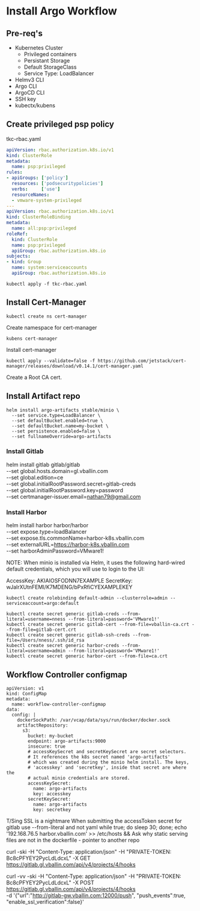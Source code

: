 # Install Argo Workflow

## Pre-req's 

- Kubernetes Cluster
    - Privileged containers
    - Persistant Storage
    - Default StorageClass
    - Service Type: LoadBalancer
- Helmv3 CLI
- Argo CLI
- ArgoCD CLI
- SSH key
- kubectx/kubens

## Create privileged psp policy
tkc-rbac.yaml
```yaml
apiVersion: rbac.authorization.k8s.io/v1
kind: ClusterRole
metadata:
  name: psp:privileged
rules:
- apiGroups: ['policy']
  resources: ['podsecuritypolicies']
  verbs:     ['use']
  resourceNames:
  - vmware-system-privileged
---
apiVersion: rbac.authorization.k8s.io/v1
kind: ClusterRoleBinding
metadata:
  name: all:psp:privileged
roleRef:
  kind: ClusterRole
  name: psp:privileged
  apiGroup: rbac.authorization.k8s.io
subjects:
- kind: Group
  name: system:serviceaccounts
  apiGroup: rbac.authorization.k8s.io
```
```
kubectl apply -f tkc-rbac.yaml
```

## Install Cert-Manager
```
kubectl create ns cert-manager
```

Create namespace for cert-manager
```
kubens cert-manager
```
Install cert-manager
```
kubectl apply --validate=false -f https://github.com/jetstack/cert-manager/releases/download/v0.14.1/cert-manager.yaml
```

Create a Root CA cert.


## Install Artifact repo

```
helm install argo-artifacts stable/minio \
  --set service.type=LoadBalancer \
  --set defaultBucket.enabled=true \
  --set defaultBucket.name=my-bucket \
  --set persistence.enabled=false \
  --set fullnameOverride=argo-artifacts
```

### Install Gitlab
helm install gitlab gitlab/gitlab \
  --set global.hosts.domain=gl.vballin.com \
  --set global.edition=ce \
  --set global.initialRootPassword.secret=gitlab-creds \
  --set global.initialRootPassword.key=password \
  --set certmanager-issuer.email=nathan79@gmail.com

### Install Harbor
helm install harbor harbor/harbor \
  --set expose.type=loadBalancer \
  --set expose.tls.commonName=harbor-k8s.vballin.com \
  --set externalURL=https://harbor-k8s.vballin.com \
  --set harborAdminPassword=VMware1!


NOTE: When minio is installed via Helm, it uses the following hard-wired default credentials, which you will use to login to the UI:

AccessKey: AKIAIOSFODNN7EXAMPLE
SecretKey: wJalrXUtnFEMI/K7MDENG/bPxRfiCYEXAMPLEKEY

```
kubectl create rolebinding default-admin --clusterrole=admin --serviceaccount=argo:default
```

```
kubectl create secret generic gitlab-creds --from-literal=username=nness --from-literal=password='VMware1!'
kubectl create secret generic gitlab-cert --from-file=vballin-ca.crt --from-file=gitlab-cert.crt
kubectl create secret generic gitlab-ssh-creds --from-file=/Users/nness/.ssh/id_rsa
kubectl create secret generic harbor-creds --from-literal=username=admin --from-literal=password='VMware1!'
kubectl create secret generic harbor-cert --from-file=ca.crt
```

## Workflow Controller configmap

```
apiVersion: v1
kind: ConfigMap
metadata:
  name: workflow-controller-configmap
data:
  config: |
    dockerSockPath: /var/vcap/data/sys/run/docker/docker.sock
    artifactRepository:
      s3:
        bucket: my-bucket
        endpoint: argo-artifacts:9000
        insecure: true
        # accessKeySecret and secretKeySecret are secret selectors.
        # It references the k8s secret named 'argo-artifacts'
        # which was created during the minio helm install. The keys,
        # 'accesskey' and 'secretkey', inside that secret are where the
        # actual minio credentials are stored.
        accessKeySecret:
          name: argo-artifacts
          key: accesskey
        secretKeySecret:
          name: argo-artifacts
          key: secretkey
```

T/Sing
SSL is a nightmare
When submitting the accessToken secret for gitlab use --from-literal and not yaml
            while true; do sleep 30; done;
            echo '192.168.76.5 harbor.vballin.com' >> /etc/hosts &&
Ask why static serving files are not in the dockerfile
    - pointer to another repo


curl -ski -H "Content-Type: application/json" -H "PRIVATE-TOKEN: Bc8cPFYEY2PycLdLdcxL" -X GET https://gitlab.gl.vballin.com/api/v4/projects/4/hooks


curl -vv -ski -H "Content-Type: application/json" -H "PRIVATE-TOKEN: Bc8cPFYEY2PycLdLdcxL" -X POST https://gitlab.gl.vballin.com/api/v4/projects/4/hooks \
-d '{"url":"http://gitlab-gw.vballin.com:12000/push",
    "push_events":true,
    "enable_ssl_verification":false}'